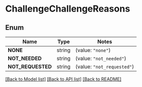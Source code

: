 # ChallengeChallengeReasons

## Enum
Name | Type | Notes
------------ | ------------- | -------------
**NONE** | string | (value: `"none"`)
**NOT_NEEDED** | string | (value: `"not_needed"`)
**NOT_REQUESTED** | string | (value: `"not_requested"`)


[[Back to Model list]](../README.md#documentation-for-models) [[Back to API list]](../README.md#documentation-for-api-endpoints) [[Back to README]](../README.md)


